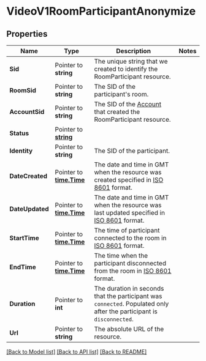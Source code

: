 # VideoV1RoomParticipantAnonymize

## Properties

Name | Type | Description | Notes
------------ | ------------- | ------------- | -------------
**Sid** | Pointer to **string** | The unique string that we created to identify the RoomParticipant resource. |
**RoomSid** | Pointer to **string** | The SID of the participant's room. |
**AccountSid** | Pointer to **string** | The SID of the [Account](https://www.twilio.com/docs/iam/api/account) that created the RoomParticipant resource. |
**Status** | Pointer to [**string**](RoomParticipantAnonymizeEnumStatus.md) |  |
**Identity** | Pointer to **string** | The SID of the participant. |
**DateCreated** | Pointer to [**time.Time**](time.Time.md) | The date and time in GMT when the resource was created specified in [ISO 8601](https://en.wikipedia.org/wiki/ISO_8601) format. |
**DateUpdated** | Pointer to [**time.Time**](time.Time.md) | The date and time in GMT when the resource was last updated specified in [ISO 8601](https://en.wikipedia.org/wiki/ISO_8601) format. |
**StartTime** | Pointer to [**time.Time**](time.Time.md) | The time of participant connected to the room in [ISO 8601](https://en.wikipedia.org/wiki/ISO_8601#UTC) format. |
**EndTime** | Pointer to [**time.Time**](time.Time.md) | The time when the participant disconnected from the room in [ISO 8601](https://en.wikipedia.org/wiki/ISO_8601#UTC) format. |
**Duration** | Pointer to **int** | The duration in seconds that the participant was `connected`. Populated only after the participant is `disconnected`. |
**Url** | Pointer to **string** | The absolute URL of the resource. |

[[Back to Model list]](../README.md#documentation-for-models) [[Back to API list]](../README.md#documentation-for-api-endpoints) [[Back to README]](../README.md)


